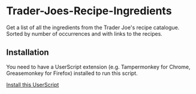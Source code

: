 # Trader-Joes-Recipe-Ingredients
Get a list of all the ingredients from the Trader Joe's recipe catalogue. Sorted by number of occurrences and with links to the recipes.

## Installation
You need to have a UserScript extension (e.g. Tampermonkey for Chrome, Greasemonkey for Firefox) installed to run this script.

[Install this UserScript](https://github.com/LenAnderson/Trader-Joes-Recipe-Ingredients/raw/master/trader_joes_recipe_ingredients.user.js)
